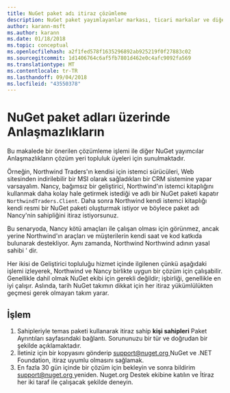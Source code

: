 ```yaml
---
title: NuGet paket adı itiraz çözümleme
description: NuGet paket yayımlayanlar markası, ticari markalar ve diğer çakışma durumlarında ilgili arasında Anlaşmazlıkların işlemi.
author: karann-msft
ms.author: karann
ms.date: 01/18/2018
ms.topic: conceptual
ms.openlocfilehash: a2f1fed578f1635296892ab925219f0f27883c02
ms.sourcegitcommit: 1d1406764c6af5fb7801d462e0c4afc9092fa569
ms.translationtype: MT
ms.contentlocale: tr-TR
ms.lasthandoff: 09/04/2018
ms.locfileid: "43550378"
---
```

# <a name="resolving-disputes-over-nuget-package-names"></a>NuGet paket adları üzerinde Anlaşmazlıkların

Bu makalede bir önerilen çözümleme işlemi ile diğer NuGet yayımcılar Anlaşmazlıkların çözüm yeri topluluk üyeleri için sunulmaktadır.

Örneğin, Northwind Traders'ın kendisi için istemci sürücüleri, Web sitesinden indirilebilir bir MSI olarak sağladıkları bir CRM sistemine yapar varsayalım. Nancy, bağımsız bir geliştirici, Northwind'ın istemci kitaplığını kullanmak daha kolay hale getirmek istediği ve adlı bir NuGet paketi kapatır `NorthwindTraders.Client`. Daha sonra Northwind kendi istemci kitaplığı kendi resmi bir NuGet paketi oluşturmak istiyor ve böylece paket adı Nancy'nin sahipliğini itiraz istiyorsunuz.

Bu senaryoda, Nancy kötü amaçları ile çalışan olması için görünmez, ancak yerine Northwind'ın araçları ve müşterilerin kendi saat ve kod katkıda bulunarak destekliyor. Aynı zamanda, Northwind Northwind adının yasal sahibi ' dir.

Her ikisi de Geliştirici topluluğu hizmet içinde ilgilenen çünkü aşağıdaki işlemi izleyerek, Northwind ve Nancy birlikte uygun bir çözüm için çalışabilir. Genellikle dahil olmak NuGet ekibi için gerekli değildir; işbirliği, genellikle en iyi çalışır. Aslında, tarih NuGet takımın dikkat için her itiraz yükümlülükten geçmesi gerek olmayan takım yarar.

## <a name="process"></a>İşlem

1. Sahipleriyle temas paketi kullanarak itiraz sahip **kişi sahipleri** Paket Ayrıntıları sayfasındaki bağlantı. Sorununuzu bir tür ve doğrudan bir şekilde açıklamaktadır.
2. İletiniz için bir kopyasını gönderip [ support@nuget.org ](mailto:support@nuget.org) NuGet ve .NET Foundation, itiraz uyumlu olmasını sağlamak.
3. En fazla 30 gün içinde bir çözüm için bekleyin ve sonra bildirim [ support@nuget.org ](mailto:support@nuget.org) yeniden. Nuget.org Destek ekibine katılın ve İtiraz her iki taraf ile çalışacak şekilde deneyin.
